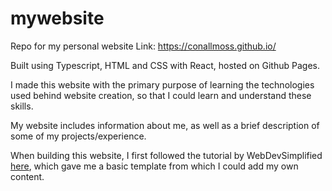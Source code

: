 # mywebsite
Repo for my personal website
Link: https://conallmoss.github.io/

Built using Typescript, HTML and CSS with React, hosted on Github Pages.

I made this website with the primary purpose of learning the technologies used behind website creation, so that I could learn and understand these skills.

My website includes information about me, as well as a brief description of some of my projects/experience.

When building this website, I first followed the tutorial by WebDevSimplified [here](https://www.youtube.com/watch?v=lATafp15HWA), which gave me a basic template from which I could add my own content. 
